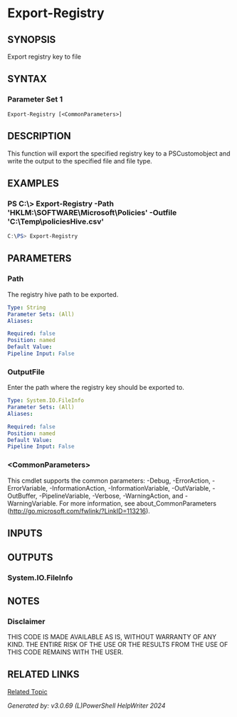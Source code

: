 ﻿# Export-Registry

## SYNOPSIS
Export registry key to file

## SYNTAX

### Parameter Set 1
```
Export-Registry [<CommonParameters>]
```

## DESCRIPTION
This function will export the specified registry key to a PSCustomobject and write the output to the specified file and file type.

## EXAMPLES

### PS C:\\\> Export-Registry -Path 'HKLM:\\SOFTWARE\\Microsoft\\Policies' -Outfile 'C:\\Temp\\policiesHive.csv'

```powershell
C:\PS> Export-Registry
```

## PARAMETERS

### Path
The registry hive path to be exported.

```yaml
Type: String
Parameter Sets: (All)
Aliases: 

Required: false
Position: named
Default Value: 
Pipeline Input: False
```

### OutputFile
Enter the path where the registry key should be exported to.

```yaml
Type: System.IO.FileInfo
Parameter Sets: (All)
Aliases: 

Required: false
Position: named
Default Value: 
Pipeline Input: False
```

### \<CommonParameters\>
This cmdlet supports the common parameters: -Debug, -ErrorAction, -ErrorVariable, -InformationAction, -InformationVariable, -OutVariable, -OutBuffer, -PipelineVariable, -Verbose, -WarningAction, and -WarningVariable. For more information, see about_CommonParameters (http://go.microsoft.com/fwlink/?LinkID=113216).

## INPUTS

## OUTPUTS

### System.IO.FileInfo


## NOTES

### Disclaimer
THIS CODE IS MADE AVAILABLE AS IS, WITHOUT WARRANTY OF ANY KIND. THE ENTIRE RISK OF THE USE OR THE RESULTS FROM THE USE OF THIS CODE REMAINS WITH THE USER.

## RELATED LINKS

[Related Topic](Http://jdhitsolutions.com/blog)


*Generated by: v3.0.69 (L)PowerShell HelpWriter 2024*
